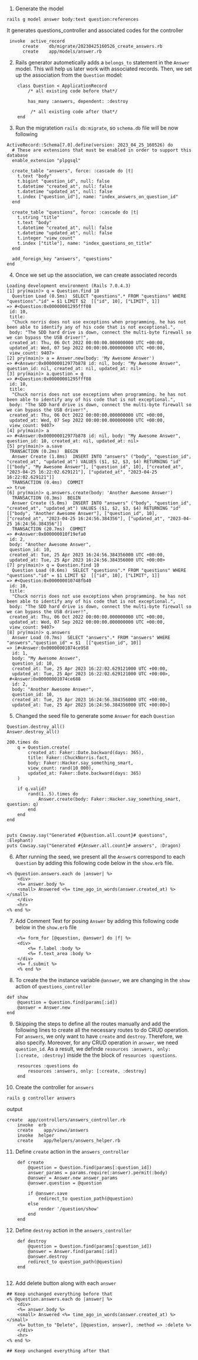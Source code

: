1. Generate the model
```
rails g model answer body:text question:references
```
It generates questions_controller and associated codes for the controller
```
 invoke  active_record
      create    db/migrate/20230425160526_create_answers.rb
      create    app/models/answer.rb
```
2. Rails generator autometically adds a `belongs_to` statement in the `Answer` model. This will help us later work with associated records. Then, we set up the association from the `Question` model:
```
    class Question < ApplicationRecord
        /* all existing code before that*/

        has_many :answers, dependent: :destroy

         /* all existing code after that*/
    end

```
3. Run the migratetion `rails db:migrate`, so `schema.db` file will be now following
```
ActiveRecord::Schema[7.0].define(version: 2023_04_25_160526) do
  # These are extensions that must be enabled in order to support this database
  enable_extension "plpgsql"

  create_table "answers", force: :cascade do |t|
    t.text "body"
    t.bigint "question_id", null: false
    t.datetime "created_at", null: false
    t.datetime "updated_at", null: false
    t.index ["question_id"], name: "index_answers_on_question_id"
  end

  create_table "questions", force: :cascade do |t|
    t.string "title"
    t.text "body"
    t.datetime "created_at", null: false
    t.datetime "updated_at", null: false
    t.integer "view_count"
    t.index ["title"], name: "index_questions_on_title"
  end

  add_foreign_key "answers", "questions"
end

```

4. Once we set up the association, we can create associated records
```
Loading development environment (Rails 7.0.4.3)
[1] pry(main)> q = Question.find 10
  Question Load (0.5ms)  SELECT "questions".* FROM "questions" WHERE "questions"."id" = $1 LIMIT $2  [["id", 10], ["LIMIT", 1]]
=> #<Question:0x00000001295fff08
 id: 10,
 title:
  "Chuck norris does not use exceptions when programming. he has not been able to identify any of his code that is not exceptional.",
 body: "The SDD hard drive is down, connect the multi-byte firewall so we can bypass the USB driver!",
 created_at: Thu, 06 Oct 2022 00:00:00.000000000 UTC +00:00,
 updated_at: Wed, 07 Sep 2022 00:00:00.000000000 UTC +00:00,
 view_count: 9407>
[2] pry(main)> a = Answer.new(body: 'My Awesome Answer')
=> #<Answer:0x000000012977b878 id: nil, body: "My Awesome Answer", question_id: nil, created_at: nil, updated_at: nil>
[3] pry(main)> a.question = q
=> #<Question:0x00000001295fff08
 id: 10,
 title:
  "Chuck norris does not use exceptions when programming. he has not been able to identify any of his code that is not exceptional.",
 body: "The SDD hard drive is down, connect the multi-byte firewall so we can bypass the USB driver!",
 created_at: Thu, 06 Oct 2022 00:00:00.000000000 UTC +00:00,
 updated_at: Wed, 07 Sep 2022 00:00:00.000000000 UTC +00:00,
 view_count: 9407>
[4] pry(main)> a
=> #<Answer:0x000000012977b878 id: nil, body: "My Awesome Answer", question_id: 10, created_at: nil, updated_at: nil>
[5] pry(main)> a.save
 TRANSACTION (0.2ms)  BEGIN
  Answer Create (1.8ms)  INSERT INTO "answers" ("body", "question_id", "created_at", "updated_at") VALUES ($1, $2, $3, $4) RETURNING "id"  [["body", "My Awesome Answer"], ["question_id", 10], ["created_at", "2023-04-25 16:22:02.629121"], ["updated_at", "2023-04-25 16:22:02.629121"]]
  TRANSACTION (0.4ms)  COMMIT
=> true
[6] pry(main)> q.answers.create(body: 'Another Awesome Answer')
  TRANSACTION (0.3ms)  BEGIN
  Answer Create (5.0ms)  INSERT INTO "answers" ("body", "question_id", "created_at", "updated_at") VALUES ($1, $2, $3, $4) RETURNING "id"  [["body", "Another Awesome Answer"], ["question_id", 10], ["created_at", "2023-04-25 16:24:56.384356"], ["updated_at", "2023-04-25 16:24:56.384356"]]
  TRANSACTION (20.7ms)  COMMIT
=> #<Answer:0x000000010f19efa0
 id: 2,
 body: "Another Awesome Answer",
 question_id: 10,
 created_at: Tue, 25 Apr 2023 16:24:56.384356000 UTC +00:00,
 updated_at: Tue, 25 Apr 2023 16:24:56.384356000 UTC +00:00>
[7] pry(main)> q = Question.find 10
  Question Load (0.6ms)  SELECT "questions".* FROM "questions" WHERE "questions"."id" = $1 LIMIT $2  [["id", 10], ["LIMIT", 1]]
=> #<Question:0x000000010748fb40
 id: 10,
 title:
  "Chuck norris does not use exceptions when programming. he has not been able to identify any of his code that is not exceptional.",
 body: "The SDD hard drive is down, connect the multi-byte firewall so we can bypass the USB driver!",
 created_at: Thu, 06 Oct 2022 00:00:00.000000000 UTC +00:00,
 updated_at: Wed, 07 Sep 2022 00:00:00.000000000 UTC +00:00,
 view_count: 9407>
[8] pry(main)> q.answers
  Answer Load (0.7ms)  SELECT "answers".* FROM "answers" WHERE "answers"."question_id" = $1  [["question_id", 10]]
=> [#<Answer:0x00000001074ce958
  id: 1,
  body: "My Awesome Answer",
  question_id: 10,
  created_at: Tue, 25 Apr 2023 16:22:02.629121000 UTC +00:00,
  updated_at: Tue, 25 Apr 2023 16:22:02.629121000 UTC +00:00>,
 #<Answer:0x00000001074ce688
  id: 2,
  body: "Another Awesome Answer",
  question_id: 10,
  created_at: Tue, 25 Apr 2023 16:24:56.384356000 UTC +00:00,
  updated_at: Tue, 25 Apr 2023 16:24:56.384356000 UTC +00:00>]

```

5. Changed the seed file to generate some `Answer` for each `Question`
```
Question.destroy_all()
Answer.destroy_all()

200.times do
    q = Question.create(
        created_at: Faker::Date.backward(days: 365),
        title: Faker::ChuckNorris.fact,
        body: Faker::Hacker.say_something_smart,
        view_count: rand(10_000),
        updated_at: Faker::Date.backward(days: 365)
    )
    
    if q.valid?
        rand(1..5).times do
            Answer.create(body: Faker::Hacker.say_something_smart, question: q)
        end
    end
end


puts Cowsay.say("Generated #{Question.all.count}# questions", :Elephant)
puts Cowsay.say("Generated #{Answer.all.count}# answers", :Dragon)

```

6. After running the seed, we present all the `Answer`s correspond to each `Question` by adding this following code below in the `show.erb` file.
```
<% @question.answers.each do |answer| %>
    <div>
    <%= answer.body %>
    <small> Answered <%= time_ago_in_words(answer.created_at) %> </small>
    </div>
    <hr>
<% end %>

```

7. Add Comment Text for posing `Answer` by adding this following code below in the `show.erb` file
```
    <%= form_for [@question, @answer] do |f| %>
    <div>
        <%= f.label :body %>
        <%= f.text_area :body %>
    </div>
    <%= f.submit %>
    <% end %>
```

8. To create the the instance variable `@answer`, we are changing in the `show` action of `questions_controller`
```
def show
    @question = Question.find(params[:id])
    @answer = Answer.new
end

```

9. Skipping the steps to define all the routes manually and add the following lines to create all the necessary routes to do CRUD operation. For `answers`, we only want to have `create` and `destroy`. Therefore, we also specify. Moreover, for any CRUD operation in `answer`, we need `question_id`. As a result, we definde `resources :answers, only: [:create, :destroy]` inside the the block of `resources :questions`.

```
    resources :questions do 
        resources :answers, only: [:create, :destroy]
    end

```
10. Create the controller for `answers`
```
rails g controller answers
```
output 
```
create  app/controllers/answers_controller.rb
    invoke  erb
    create    app/views/answers
    invoke  helper
    create    app/helpers/answers_helper.rb
```

11. Define `create` action in the `answers_controller`
```
    def create
        @question = Question.find(params[:question_id])
        answer_params = params.require(:answer).permit(:body)
        @answer = Answer.new answer_params
        @answer.question = @question

        if @answer.save 
            redirect_to question_path(@question)
        else
            render '/question/show'
        end
    end

```

12. Define `destroy` action in the `answers_controller`
```
    def destroy
        @question = Question.find(params[:question_id])
        @answer = Answer.find(params[:id])
        @answer.destroy
        redirect_to question_path(@question)
    end
    
```

12. Add delete button along with each `answer`
```
## Keep unchanged everything before that
<% @question.answers.each do |answer| %>
    <div>
    <%= answer.body %>
    <small> Answered <%= time_ago_in_words(answer.created_at) %> </small>
    <%= button_to "Delete", [@question, answer], :method => :delete %>
    </div>
    <hr>
<% end %>

## Keep unchanged everything after that

```
